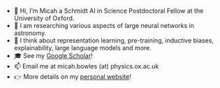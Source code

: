 - 👋 Hi, I’m Micah a Schmidt AI in Science Postdoctoral Fellow at the University of Oxford.
- 🌱 I am researching various aspects of large neural networks in astronomy.
- 🤔 I think about representation learning, pre-training, inductive biases, explainability, large language models and more.
- :mortar_board: See my [Google Scholar](https://scholar.google.com/citations?user=Q7ziv7YAAAAJ)!
- 📫 Email me at micah.bowles (at) physics.ox.ac.uk
- 👉 More details on my [personal website](https://mb010.github.io/)!

<!---
mb010/mb010 is a ✨ special ✨ repository because its `README.md` (this file) appears on your GitHub profile.
You can click the Preview link to take a look at your changes.
--->
